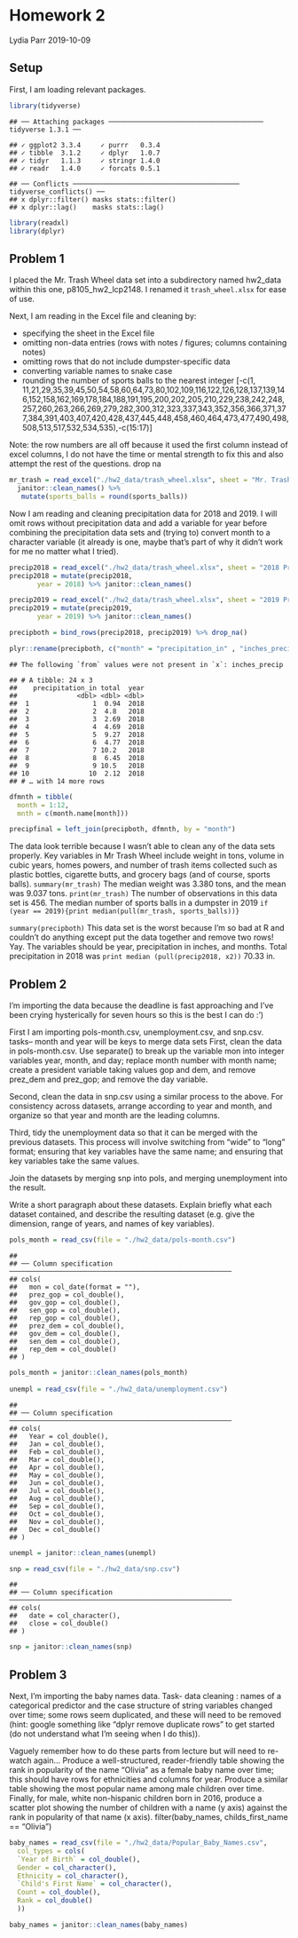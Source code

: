 Homework 2
================
Lydia Parr
2019-10-09

## Setup

First, I am loading relevant packages.

``` r
library(tidyverse)
```

    ## ── Attaching packages ─────────────────────────────────────── tidyverse 1.3.1 ──

    ## ✓ ggplot2 3.3.4     ✓ purrr   0.3.4
    ## ✓ tibble  3.1.2     ✓ dplyr   1.0.7
    ## ✓ tidyr   1.1.3     ✓ stringr 1.4.0
    ## ✓ readr   1.4.0     ✓ forcats 0.5.1

    ## ── Conflicts ────────────────────────────────────────── tidyverse_conflicts() ──
    ## x dplyr::filter() masks stats::filter()
    ## x dplyr::lag()    masks stats::lag()

``` r
library(readxl)
library(dplyr)
```

## Problem 1

I placed the Mr. Trash Wheel data set into a subdirectory named
hw2\_data within this one, p8105\_hw2\_lcp2148. I renamed it
`trash_wheel.xlsx` for ease of use.

Next, I am reading in the Excel file and cleaning by:

-   specifying the sheet in the Excel file
-   omitting non-data entries (rows with notes / figures; columns
    containing notes)
-   omitting rows that do not include dumpster-specific data
-   converting variable names to snake case
-   rounding the number of sports balls to the nearest integer \[-c(1,
    11,21,29,35,39,45,50,54,58,60,64,73,80,102,109,116,122,126,128,137,139,146,152,158,162,169,178,184,188,191,195,200,202,205,210,229,238,242,248,257,260,263,266,269,279,282,300,312,323,337,343,352,356,366,371,377,384,391,403,407,420,428,437,445,448,458,460,464,473,477,490,498,508,513,517,532,534,535),-c(15:17)\]

Note: the row numbers are all off because it used the first column
instead of excel columns, I do not have the time or mental strength to
fix this and also attempt the rest of the questions. drop na

``` r
mr_trash = read_excel("./hw2_data/trash_wheel.xlsx", sheet = "Mr. Trash Wheel", cellranger::cell_cols(1:14)) %>% drop_na() %>%
  janitor::clean_names() %>% 
   mutate(sports_balls = round(sports_balls))
```

Now I am reading and cleaning precipitation data for 2018 and 2019. I
will omit rows without precipitation data and add a variable for year
before combining the precipitation data sets and (trying to) convert
month to a character variable (it already is one, maybe that’s part of
why it didn’t work for me no matter what I tried).

``` r
precip2018 = read_excel("./hw2_data/trash_wheel.xlsx", sheet = "2018 Precipitation", skip = 1)
precip2018 = mutate(precip2018, 
       year = 2018) %>% janitor::clean_names()

precip2019 = read_excel("./hw2_data/trash_wheel.xlsx", sheet = "2019 Precipitation", skip = 1)
precip2019 = mutate(precip2019, 
       year = 2019) %>% janitor::clean_names()

precipboth = bind_rows(precip2018, precip2019) %>% drop_na()

plyr::rename(precipboth, c("month" = "precipitation_in" , "inches_precip" = "x2"))
```

    ## The following `from` values were not present in `x`: inches_precip

    ## # A tibble: 24 x 3
    ##    precipitation_in total  year
    ##               <dbl> <dbl> <dbl>
    ##  1                1  0.94  2018
    ##  2                2  4.8   2018
    ##  3                3  2.69  2018
    ##  4                4  4.69  2018
    ##  5                5  9.27  2018
    ##  6                6  4.77  2018
    ##  7                7 10.2   2018
    ##  8                8  6.45  2018
    ##  9                9 10.5   2018
    ## 10               10  2.12  2018
    ## # … with 14 more rows

``` r
dfmnth = tibble(
  month = 1:12, 
  mnth = c(month.name[month]))

precipfinal = left_join(precipboth, dfmnth, by = "month")
```

The data look terrible because I wasn’t able to clean any of the data
sets properly. Key variables in Mr Trash Wheel include weight in tons,
volume in cubic years, homes powers, and number of trash items collected
such as plastic bottles, cigarette butts, and grocery bags (and of
course, sports balls). `summary(mr_trash)` The median weight was 3.380
tons, and the mean was 9.037 tons. `print(mr_trash)` The number of
observations in this data set is 456. The median number of sports balls
in a dumpster in 2019
`if (year == 2019){print median(pull(mr_trash, sports_balls))}`

`summary(precipboth)` This data set is the worst because I’m so bad at R
and couldn’t do anything except put the data together and remove two
rows! Yay. The variables should be year, precipitation in inches, and
months. Total precipitation in 2018 was
`print median (pull(precip2018, x2))` 70.33 in.

## Problem 2

I’m importing the data because the deadline is fast approaching and I’ve
been crying hysterically for seven hours so this is the best I can do
:’)

First I am importing pols-month.csv, unemployment.csv, and snp.csv.
tasks– month and year will be keys to merge data sets First, clean the
data in pols-month.csv. Use separate() to break up the variable mon into
integer variables year, month, and day; replace month number with month
name; create a president variable taking values gop and dem, and remove
prez\_dem and prez\_gop; and remove the day variable.

Second, clean the data in snp.csv using a similar process to the above.
For consistency across datasets, arrange according to year and month,
and organize so that year and month are the leading columns.

Third, tidy the unemployment data so that it can be merged with the
previous datasets. This process will involve switching from “wide” to
“long” format; ensuring that key variables have the same name; and
ensuring that key variables take the same values.

Join the datasets by merging snp into pols, and merging unemployment
into the result.

Write a short paragraph about these datasets. Explain briefly what each
dataset contained, and describe the resulting dataset (e.g. give the
dimension, range of years, and names of key variables).

``` r
pols_month = read_csv(file = "./hw2_data/pols-month.csv") 
```

    ## 
    ## ── Column specification ────────────────────────────────────────────────────────
    ## cols(
    ##   mon = col_date(format = ""),
    ##   prez_gop = col_double(),
    ##   gov_gop = col_double(),
    ##   sen_gop = col_double(),
    ##   rep_gop = col_double(),
    ##   prez_dem = col_double(),
    ##   gov_dem = col_double(),
    ##   sen_dem = col_double(),
    ##   rep_dem = col_double()
    ## )

``` r
pols_month = janitor::clean_names(pols_month) 
  
unempl = read_csv(file = "./hw2_data/unemployment.csv") 
```

    ## 
    ## ── Column specification ────────────────────────────────────────────────────────
    ## cols(
    ##   Year = col_double(),
    ##   Jan = col_double(),
    ##   Feb = col_double(),
    ##   Mar = col_double(),
    ##   Apr = col_double(),
    ##   May = col_double(),
    ##   Jun = col_double(),
    ##   Jul = col_double(),
    ##   Aug = col_double(),
    ##   Sep = col_double(),
    ##   Oct = col_double(),
    ##   Nov = col_double(),
    ##   Dec = col_double()
    ## )

``` r
unempl = janitor::clean_names(unempl)

snp = read_csv(file = "./hw2_data/snp.csv")
```

    ## 
    ## ── Column specification ────────────────────────────────────────────────────────
    ## cols(
    ##   date = col_character(),
    ##   close = col_double()
    ## )

``` r
snp = janitor::clean_names(snp)
```

## Problem 3

Next, I’m importing the baby names data. Task- data cleaning : names of
a categorical predictor and the case structure of string variables
changed over time; some rows seem duplicated, and these will need to be
removed (hint: google something like “dplyr remove duplicate rows” to
get started (do not understand what I’m seeing when I do this)).

Vaguely remember how to do these parts from lecture but will need to
re-watch again… Produce a well-structured, reader-friendly table showing
the rank in popularity of the name “Olivia” as a female baby name over
time; this should have rows for ethnicities and columns for year.
Produce a similar table showing the most popular name among male
children over time. Finally, for male, white non-hispanic children born
in 2016, produce a scatter plot showing the number of children with a
name (y axis) against the rank in popularity of that name (x axis).
filter(baby\_names, childs\_first\_name == “Olivia”)

``` r
baby_names = read_csv(file = "./hw2_data/Popular_Baby_Names.csv", 
  col_types = cols(
  `Year of Birth` = col_double(),
  Gender = col_character(),
  Ethnicity = col_character(),
  `Child's First Name` = col_character(),
  Count = col_double(),
  Rank = col_double()
  ))

baby_names = janitor::clean_names(baby_names)
```
